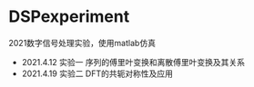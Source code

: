 # DSPexperiment
2021数字信号处理实验，使用matlab仿真



- 2021.4.12 实验一  序列的傅里叶变换和离散傅里叶变换及其关系
- 2021.4.19 实验二  DFT的共轭对称性及应用

